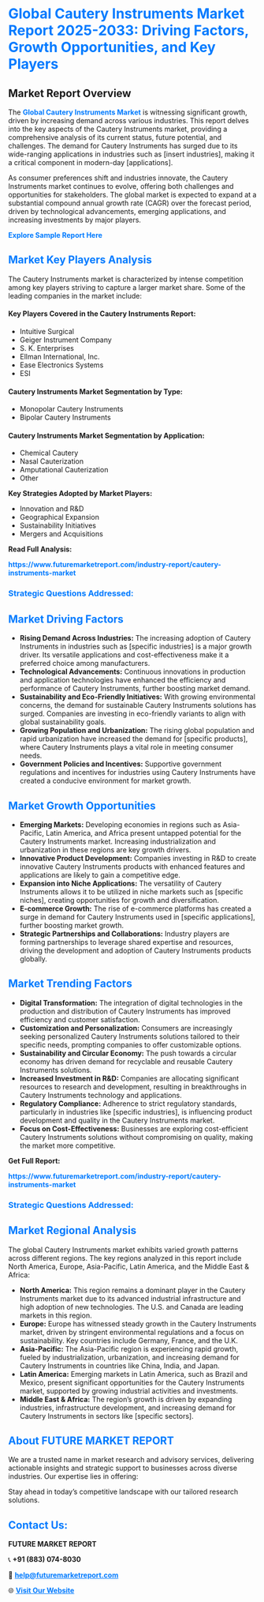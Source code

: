 <h1 style="color: #007BFF;">Global Cautery Instruments Market Report 2025-2033: Driving Factors, Growth Opportunities, and Key Players</h1>

<section id="overview">
<h2>Market Report Overview</h2>
<p>The <a href="https://www.futuremarketreport.com/industry-report/cautery-instruments-market" style="color: #007BFF; text-decoration: none;"><strong>Global Cautery Instruments Market</strong></a> is witnessing significant growth, driven by increasing demand across various industries. This report delves into the key aspects of the Cautery Instruments market, providing a comprehensive analysis of its current status, future potential, and challenges. The demand for Cautery Instruments has surged due to its wide-ranging applications in industries such as [insert industries], making it a critical component in modern-day [applications].</p>
<p>As consumer preferences shift and industries innovate, the Cautery Instruments market continues to evolve, offering both challenges and opportunities for stakeholders. The global market is expected to expand at a substantial compound annual growth rate (CAGR) over the forecast period, driven by technological advancements, emerging applications, and increasing investments by major players.</p>
</section>

<section id="overview">
<p><a href="https://www.futuremarketreport.com/request-sample/reportId=87521" style="color: #007BFF; text-decoration: none;"><strong>Explore Sample Report Here</strong></a></p>
</section>

<section id="key-players">
<h2 style="color: #007BFF;">Market Key Players Analysis</h2>
<p>The Cautery Instruments market is characterized by intense competition among key players striving to capture a larger market share. Some of the leading companies in the market include:</p>
<h4>Key Players Covered in the Cautery Instruments Report:</h4>
<ul><li>Intuitive Surgical</li><li>Geiger Instrument Company</li><li>S. K. Enterprises</li><li>Ellman International, Inc.</li><li>Ease Electronics Systems</li><li>ESI</li></ul>
<h4>Cautery Instruments Market Segmentation by Type:</h4>
<ul><li>Monopolar Cautery Instruments</li><li>Bipolar Cautery Instruments</li></ul>

<h4>Cautery Instruments Market Segmentation by Application:</h4>
<ul><li>Chemical Cautery</li><li>Nasal Cauterization</li><li>Amputational Cauterization</li><li>Other</li></ul>
<p><strong>Key Strategies Adopted by Market Players:</strong></p>
<ul>
<li>Innovation and R&D</li>
<li>Geographical Expansion</li>
<li>Sustainability Initiatives</li>
<li>Mergers and Acquisitions</li>
</ul>
</section>

<section>
<p><strong>Read Full Analysis: </strong></p><a href="https://www.futuremarketreport.com/industry-report/cautery-instruments-market" style="color: #007BFF; text-decoration: none;"><strong>https://www.futuremarketreport.com/industry-report/cautery-instruments-market</strong></a>
<h3 style="color: #007BFF;">Strategic Questions Addressed:</h3>
</section>

<section id="driving-factors">
<h2 style="color: #007BFF;">Market Driving Factors</h2>
<ul>
<li><strong>Rising Demand Across Industries:</strong> The increasing adoption of Cautery Instruments in industries such as [specific industries] is a major growth driver. Its versatile applications and cost-effectiveness make it a preferred choice among manufacturers.</li>
<li><strong>Technological Advancements:</strong> Continuous innovations in production and application technologies have enhanced the efficiency and performance of Cautery Instruments, further boosting market demand.</li>
<li><strong>Sustainability and Eco-Friendly Initiatives:</strong> With growing environmental concerns, the demand for sustainable Cautery Instruments solutions has surged. Companies are investing in eco-friendly variants to align with global sustainability goals.</li>
<li><strong>Growing Population and Urbanization:</strong> The rising global population and rapid urbanization have increased the demand for [specific products], where Cautery Instruments plays a vital role in meeting consumer needs.</li>
<li><strong>Government Policies and Incentives:</strong> Supportive government regulations and incentives for industries using Cautery Instruments have created a conducive environment for market growth.</li>
</ul>
</section>

<section id="growth-opportunities">
<h2 style="color: #007BFF;">Market Growth Opportunities</h2>
<ul>
<li><strong>Emerging Markets:</strong> Developing economies in regions such as Asia-Pacific, Latin America, and Africa present untapped potential for the Cautery Instruments market. Increasing industrialization and urbanization in these regions are key growth drivers.</li>
<li><strong>Innovative Product Development:</strong> Companies investing in R&D to create innovative Cautery Instruments products with enhanced features and applications are likely to gain a competitive edge.</li>
<li><strong>Expansion into Niche Applications:</strong> The versatility of Cautery Instruments allows it to be utilized in niche markets such as [specific niches], creating opportunities for growth and diversification.</li>
<li><strong>E-commerce Growth:</strong> The rise of e-commerce platforms has created a surge in demand for Cautery Instruments used in [specific applications], further boosting market growth.</li>
<li><strong>Strategic Partnerships and Collaborations:</strong> Industry players are forming partnerships to leverage shared expertise and resources, driving the development and adoption of Cautery Instruments products globally.</li>
</ul>
</section>

<section id="trending-factors">
<h2 style="color: #007BFF;">Market Trending Factors</h2>
<ul>
<li><strong>Digital Transformation:</strong> The integration of digital technologies in the production and distribution of Cautery Instruments has improved efficiency and customer satisfaction.</li>
<li><strong>Customization and Personalization:</strong> Consumers are increasingly seeking personalized Cautery Instruments solutions tailored to their specific needs, prompting companies to offer customizable options.</li>
<li><strong>Sustainability and Circular Economy:</strong> The push towards a circular economy has driven demand for recyclable and reusable Cautery Instruments solutions.</li>
<li><strong>Increased Investment in R&D:</strong> Companies are allocating significant resources to research and development, resulting in breakthroughs in Cautery Instruments technology and applications.</li>
<li><strong>Regulatory Compliance:</strong> Adherence to strict regulatory standards, particularly in industries like [specific industries], is influencing product development and quality in the Cautery Instruments market.</li>
<li><strong>Focus on Cost-Effectiveness:</strong> Businesses are exploring cost-efficient Cautery Instruments solutions without compromising on quality, making the market more competitive.</li>
</ul>
</section>

<section>
<p><strong>Get Full Report: </strong></p><a href="https://www.futuremarketreport.com/industry-report/cautery-instruments-market" style="color: #007BFF; text-decoration: none;"><strong>https://www.futuremarketreport.com/industry-report/cautery-instruments-market</strong></a>
<h3 style="color: #007BFF;">Strategic Questions Addressed:</h3>
</section>


<section id="regional-analysis">
<h2 style="color: #007BFF;">Market Regional Analysis</h2>
<p>The global Cautery Instruments market exhibits varied growth patterns across different regions. The key regions analyzed in this report include North America, Europe, Asia-Pacific, Latin America, and the Middle East & Africa:</p>
<ul>
<li><strong>North America:</strong> This region remains a dominant player in the Cautery Instruments market due to its advanced industrial infrastructure and high adoption of new technologies. The U.S. and Canada are leading markets in this region.</li>
<li><strong>Europe:</strong> Europe has witnessed steady growth in the Cautery Instruments market, driven by stringent environmental regulations and a focus on sustainability. Key countries include Germany, France, and the U.K.</li>
<li><strong>Asia-Pacific:</strong> The Asia-Pacific region is experiencing rapid growth, fueled by industrialization, urbanization, and increasing demand for Cautery Instruments in countries like China, India, and Japan.</li>
<li><strong>Latin America:</strong> Emerging markets in Latin America, such as Brazil and Mexico, present significant opportunities for the Cautery Instruments market, supported by growing industrial activities and investments.</li>
<li><strong>Middle East & Africa:</strong> The region’s growth is driven by expanding industries, infrastructure development, and increasing demand for Cautery Instruments in sectors like [specific sectors].</li>
</ul>
</section>

<footer>
<h2 style="color: #007BFF;">About FUTURE MARKET REPORT</h2>
<p>We are a trusted name in market research and advisory services, delivering actionable insights and strategic support to businesses across diverse industries. Our expertise lies in offering:</p>

<p>Stay ahead in today’s competitive landscape with our tailored research solutions.</p>

<h2 style="color: #007BFF;">Contact Us:</h2>
<p><strong>FUTURE MARKET REPORT</strong></p>
<p>📞 <strong>+91 (883) 074-8030</strong></p>
<p>📧 <strong><a href="mailto:help@futuremarketreport.com" style="color: #007BFF;">help@futuremarketreport.com</a></strong></p>
<p>🌐 <strong><a href="https://www.futuremarketreport.com/" style="color: #007BFF;">Visit Our Website</a></strong></p>
</footer>